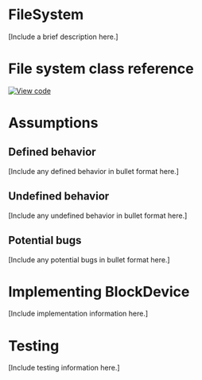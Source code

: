<h1 id="contributing-filesystem">FileSystem</h1>

[Include a brief description here.]

# File system class reference

[![View code](https://www.mbed.com/embed/?type=library)](https://os.mbed.com/docs/development/mbed-os-api-doxy/classmbed_1_1_file_system.html)

# Assumptions

## Defined behavior

[Include any defined behavior in bullet format here.]

## Undefined behavior

[Include any undefined behavior in bullet format here.]

## Potential bugs

[Include any potential bugs in bullet format here.]

# Implementing BlockDevice

[Include implementation information here.]

# Testing

[Include testing information here.]
